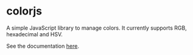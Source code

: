# colorjs
A simple JavaScript library to manage colors. It currently supports RGB, hexadecimal and HSV.

See the documentation [here](http://htmlpreview.github.io/?https://github.com/german6/colorjs/blob/master/doc/index.html).
